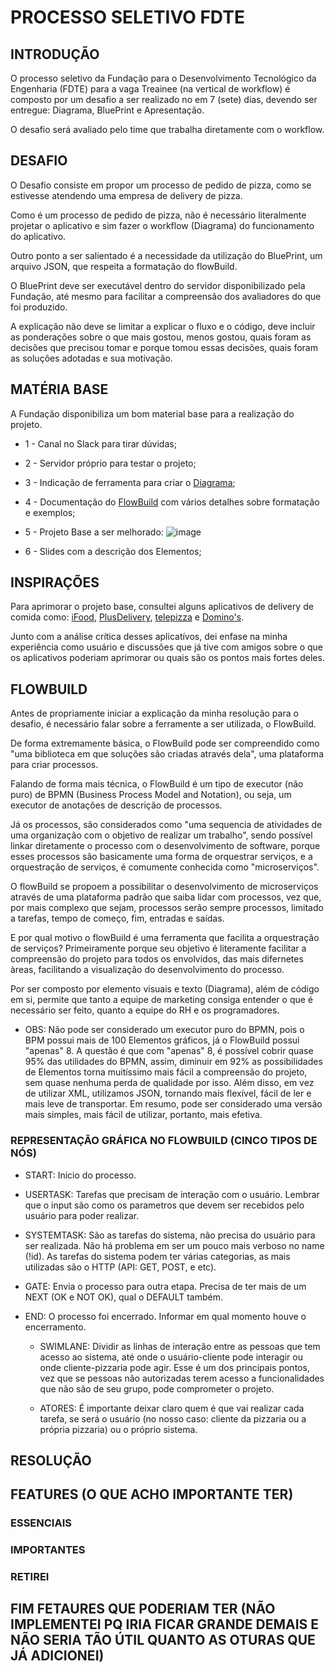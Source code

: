 # PROCESSO SELETIVO FDTE

## INTRODUÇÃO

O processo seletivo da Fundação para o Desenvolvimento Tecnológico da Engenharia (FDTE) para a vaga Treainee (na vertical de workflow) é composto por um desafio a ser realizado no em 7 (sete) dias, devendo ser entregue: Diagrama, BluePrint e Apresentação.

O desafio será avaliado pelo time que trabalha diretamente com o workflow.

## DESAFIO

O Desafio consiste em propor um processo de pedido de pizza, como se estivesse atendendo uma empresa de delivery de pizza.

Como é um processo de pedido de pizza, não é necessário literalmente projetar o aplicativo e sim fazer o workflow (Diagrama) do funcionamento do aplicativo.

Outro ponto a ser salientado é a necessidade da utilização do BluePrint, um arquivo JSON, que respeita a formatação do flowBuild.

O BluePrint deve ser executável dentro do servidor disponibilizado pela Fundação, até mesmo para facilitar a compreensão dos avaliadores do que foi produzido.

A explicação não deve se limitar a explicar o fluxo e o código, deve incluir as ponderações sobre o que mais gostou, menos gostou, quais foram as decisões que precisou tomar e porque tomou essas decisões, quais foram as soluções adotadas e sua motivação.

## MATÉRIA BASE

A Fundação disponibiliza um bom material base para a realização do projeto.

- 1 - Canal no Slack para tirar dúvidas;

- 2 - Servidor próprio para testar o projeto;

- 3 - Indicação de ferramenta para criar o [Diagrama](www.cawemo.com);

- 4 - Documentação do [FlowBuild](https://flow-build.github.io/) com vários detalhes sobre formatação e exemplos;

- 5 - Projeto Base a ser melhorado:
![image](https://user-images.githubusercontent.com/101360239/223406220-017fd98d-35f3-4448-a9bd-de3cb0b3fbff.png)

- 6 - Slides com a descrição dos Elementos;

## INSPIRAÇÕES

Para aprimorar o projeto base, consultei alguns aplicativos de delivery de comida como: [iFood](https://www.ifood.com.br/?toHome=true), [PlusDelivery](https://www.plusdelivery.com.br/), [telepizza](https://www.telepizza.pt/) e [Domino's](https://www.dominospizza.pt/).

Junto com a análise crítica desses aplicatívos, dei enfase na minha experiência como usuário e discussões que já tive com amigos sobre o que os aplicativos poderiam aprimorar ou quais são os pontos mais fortes deles. 

## FLOWBUILD

Antes de propriamente iniciar a explicação da minha resolução para o desafio, é necessário falar sobre a ferramente a ser utilizada, o FlowBuild.

De forma extremamente básica, o FlowBuild pode ser compreendido como "uma biblioteca em que soluções são criadas através dela", uma plataforma para criar processos.

Falando de forma mais técnica, o FlowBuild é um tipo de executor (não puro) de BPMN (Business Process Model and Notation), ou seja, um executor de anotações de descrição de processos.

Já os processos, são considerados como "uma sequencia de atividades de uma organização com o objetivo de realizar um trabalho", sendo possível linkar diretamente o processo com o desenvolvimento de software, porque esses processos são basicamente uma forma de orquestrar serviços, e a orquestração de serviços, é comumente conhecida como "microserviços".

O flowBuild se propoem a possibilitar o desenvolvimento de microserviços através de uma plataforma padrão que saiba lidar com processos, vez que, por mais complexo que sejam, processos serão sempre processos, limitado a tarefas, tempo de começo, fim, entradas e saídas. 

E por qual motivo o flowBuild é uma ferramenta que facilita a orquestração de serviços? Primeiramente porque seu objetivo é literamente facilitar a compreensão do projeto para todos os envolvidos, das mais difernetes àreas, facilitando a visualização do desenvolvimento do processo.

Por ser composto por elemento visuais e texto (Diagrama), além de código em si, permite que tanto a equipe de marketing consiga entender o que é necessário ser feito, quanto a equipe do RH e os programadores. 


- OBS: Não pode ser considerado um executor puro do BPMN, pois o BPM possui mais de 100 Elementos gráficos, já o FlowBuild possui "apenas" 8. A questão é que com "apenas" 8, é possível cobrir quase 95% das utilidades do BPMN, assim, diminuir em 92% as possibilidades de Elementos torna muitíssimo mais fácil a compreensão do projeto, sem quase nenhuma perda de qualidade por isso. Além disso, em vez de utilizar XML, utilizamos JSON, tornando mais flexível, fácil de ler e mais leve de transportar. Em resumo, pode ser considerado uma versão mais simples, mais fácil de utilizar, portanto, mais efetiva. 

### REPRESENTAÇÃO GRÁFICA NO FLOWBUILD (CINCO TIPOS DE NÓS)

- START: Inicio do processo.

- USERTASK: Tarefas que precisam de interação com o usuário. Lembrar que o input são como os parametros que devem ser recebidos pelo usuário para poder realizar.

- SYSTEMTASK: São as tarefas do sistema, não precisa do usuário para ser realizada. Não há problema em ser um pouco mais verboso no name (!id). As tarefas do sistema podem ter várias categorias, as mais utilizadas são o HTTP (API: GET, POST, e etc). 

- GATE: Envia o processo para outra etapa. Precisa de ter mais de um NEXT (OK e NOT OK), qual o DEFAULT também. 

- END: O processo foi encerrado. Informar em qual momento houve o encerramento.
 
     - SWIMLANE: Dividir as linhas de interação entre as pessoas que tem acesso ao sistema, até onde o usuário-cliente pode interagir ou onde cliente-pizzaria pode agir. Esse é um dos principais pontos, vez que se pessoas não autorizadas terem acesso a funcionalidades que não são de seu grupo, pode comprometer o projeto.

     - ATORES: É importante deixar claro quem é que vai realizar cada tarefa, se será o usuário (no nosso caso: cliente da pizzaria ou a própria pizzaria) ou o próprio sistema. 

## RESOLUÇÃO

## FEATURES (O QUE ACHO IMPORTANTE TER)

### ESSENCIAIS

### IMPORTANTES

### RETIREI



## FIM FETAURES QUE PODERIAM TER (NÃO IMPLEMENTEI PQ IRIA FICAR GRANDE DEMAIS E NÃO SERIA TÃO ÚTIL QUANTO AS OTURAS QUE JÁ ADICIONEI)
